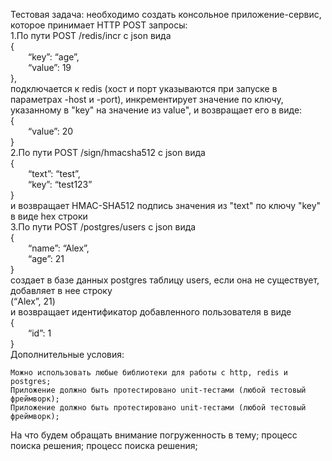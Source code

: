 Тестовая задача: необходимо создать консольное приложение-сервис, которое принимает HTTP POST запросы:  
1.По пути POST /redis/incr с json вида  
{  
&ensp;&ensp;&ensp;&ensp;“key”: “age”,  
&ensp;&ensp;&ensp;&ensp;“value”: 19  
},  
подключается к redis (хост и порт указываются при запуске в параметрах -host и -port), инкрементирует значение по ключу, указанному в "key" на значение из value", и возвращает его в виде:  
{  
&ensp;&ensp;&ensp;&ensp;“value”: 20  
}  
2.По пути POST /sign/hmacsha512 с json вида  
{  
&ensp;&ensp;&ensp;&ensp;“text”: “test”,  
&ensp;&ensp;&ensp;&ensp;“key”: “test123”  
}  
и возвращает HMAC-SHA512 подпись значения из "text" по ключу "key" в виде hex строки  
3.По пути POST /postgres/users с json вида  
{  
&ensp;&ensp;&ensp;&ensp;“name”: “Alex”,  
&ensp;&ensp;&ensp;&ensp;“age”: 21  
}  
создает в базе данных postgres таблицу users, если она не существует, добавляет в нее строку  
(“Alex”, 21)  
и возвращает идентификатор добавленного пользователя в виде  
{  
&ensp;&ensp;&ensp;&ensp;“id”: 1  
}  
Дополнительные условия:

    Можно использовать любые библиотеки для работы с http, redis и postgres;
    Приложение должно быть протестировано unit-тестами (любой тестовый фреймворк);
    Приложение должно быть протестировано unit-тестами (любой тестовый фреймворк);

На что будем обращать внимание погруженность в тему; процесс поиска решения; процесс поиска решения;